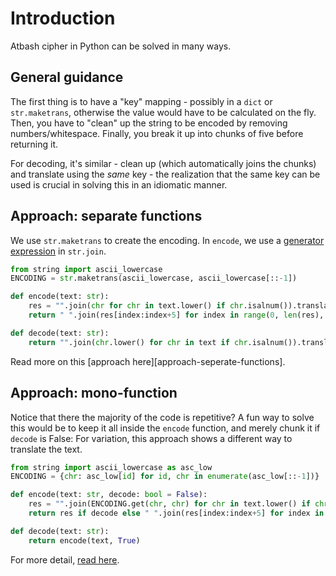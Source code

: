 # Introduction
Atbash cipher in Python can be solved in many ways.  

## General guidance
The first thing is to have a "key" mapping - possibly in a `dict` or `str.maketrans`, otherwise the value would have to be calculated on the fly.
Then, you have to "clean" up the string to be encoded by removing numbers/whitespace.
Finally, you break it up into chunks of five before returning it.

For decoding, it's similar - clean up (which automatically joins the chunks) and translate using the _same_ key - the realization that the same key can be used is crucial in solving this in an idiomatic manner.

## Approach: separate functions
We use `str.maketrans` to create the encoding. 
In `encode`, we use a [generator expression][generator expression] in `str.join`.
```python
from string import ascii_lowercase
ENCODING = str.maketrans(ascii_lowercase, ascii_lowercase[::-1])

def encode(text: str):
    res = "".join(chr for chr in text.lower() if chr.isalnum()).translate(ENCODING)
    return " ".join(res[index:index+5] for index in range(0, len(res), 5))

def decode(text: str):
    return "".join(chr.lower() for chr in text if chr.isalnum()).translate(ENCODING)
```
Read more on this [approach here][approach-seperate-functions].

## Approach: mono-function
Notice that there the majority of the code is repetitive? 
A fun way to solve this would be to keep it all inside the `encode` function, and merely chunk it if `decode` is False:
For variation, this approach shows a different way to translate the text.
```python
from string import ascii_lowercase as asc_low
ENCODING = {chr: asc_low[id] for id, chr in enumerate(asc_low[::-1])}

def encode(text: str, decode: bool = False):
    res = "".join(ENCODING.get(chr, chr) for chr in text.lower() if chr.isalnum())
    return res if decode else " ".join(res[index:index+5] for index in range(0, len(res), 5))

def decode(text: str):
    return encode(text, True)
```
For more detail, [read here][approach-mono-function].

[approach-separate-functions]: https://exercism.org/tracks/python/exercises/atbash-cipher/approaches/separate-functions
[approach-mono-function]: https://exercism.org/tracks/python/exercises/atbash-cipher/approaches/mono-function
[generator expression]: https://www.programiz.com/python-programming/generator
